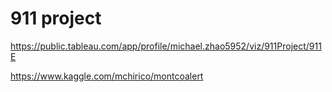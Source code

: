 # 911 project


https://public.tableau.com/app/profile/michael.zhao5952/viz/911Project/911E

https://www.kaggle.com/mchirico/montcoalert
